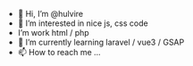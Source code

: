 - 👋 Hi, I’m @hulvire
- 👀 I’m interested in nice js, css code
-    I’m work html / php 
- 🌱 I’m currently learning laravel / vue3 / GSAP
- 📫 How to reach me ...

<!---
hulvire/hulvire is a ✨ special ✨ repository because its `README.md` (this file) appears on your GitHub profile.
You can click the Preview link to take a look at your changes.
--->
